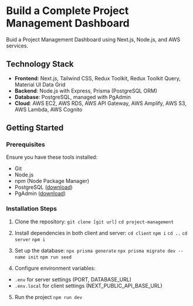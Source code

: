 # Build a Complete Project Management Dashboard

Buid a Project Management Dashboard using Next.js, Node.js, and AWS services.

## Technology Stack

-   **Frontend**: Next.js, Tailwind CSS, Redux Toolkit, Redux Toolkit Query, Material UI Data Grid
-   **Backend**: Node.js with Express, Prisma (PostgreSQL ORM)
-   **Database**: PostgreSQL, managed with PgAdmin
-   **Cloud**: AWS EC2, AWS RDS, AWS API Gateway, AWS Amplify, AWS S3, AWS Lambda, AWS Cognito

## Getting Started

### Prerequisites

Ensure you have these tools installed:

-   Git
-   Node.js
-   npm (Node Package Manager)
-   PostgreSQL ([download](https://www.postgresql.org/download/))
-   PgAdmin ([download](https://www.pgadmin.org/download/))

### Installation Steps

1. Clone the repository:
   `git clone [git url]`
   `cd project-management`

2. Install dependencies in both client and server:
   `cd client`
   `npm i`
   `cd ..`
   `cd server`
   `npm i`

3. Set up the database:
   `npx prisma generate`
   `npx prisma migrate dev --name init`
   `npm run seed`

4. Configure environment variables:

-   `.env` for server settings (PORT, DATABASE_URL)
-   `.env.local` for client settings (NEXT_PUBLIC_API_BASE_URL)

5. Run the project
   `npm run dev`
